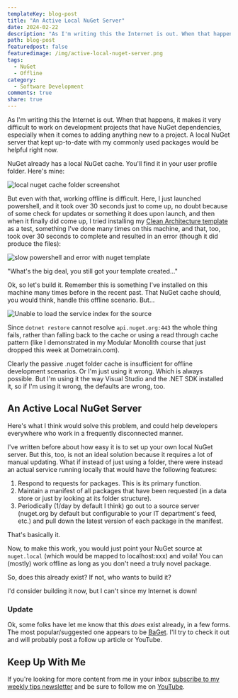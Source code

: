 ```yaml
---
templateKey: blog-post
title: "An Active Local NuGet Server"
date: 2024-02-22
description: "As I'm writing this the Internet is out. When that happens, it makes it very difficult to work on development projects that have NuGet dependencies, especially when it comes to adding anything new to a project. A local NuGet server that kept up-to-date with my commonly used packages would be helpful right now."
path: blog-post
featuredpost: false
featuredimage: /img/active-local-nuget-server.png
tags:
  - NuGet
  - Offline
category:
  - Software Development
comments: true
share: true
---
```


As I'm writing this the Internet is out. When that happens, it makes it very difficult to work on development projects that have NuGet dependencies, especially when it comes to adding anything new to a project. A local NuGet server that kept up-to-date with my commonly used packages would be helpful right now.

NuGet already has a local NuGet cache. You'll find it in your user profile folder. Here's mine:

![local nuget cache folder screenshot](/img/local-nuget-cache.png)

But even with that, working offline is difficult. Here, I just launched powershell, and it took over 30 seconds just to come up, no doubt because of some check for updates or something it does upon launch, and then when it finally did come up, I tried installing my [Clean Architecture template](https://nuget.org/Ardalis.CleanArchitecture) as a test, something I've done many times on this machine, and that, too, took over 30 seconds to complete and resulted in an error (though it did produce the files):

![slow powershell and error with nuget template](slow-offline-powershell-broken-nuget-template.png)

"What's the big deal, you still got your template created..."

Ok, so let's build it. Remember this is something I've installed on this machine many times before in the recent past. That NuGet cache should, you would think, handle this offline scenario. But...

![Unable to load the service index for the source](/img/nuget-unable-to-load-service-index.png)

Since `dotnet restore` cannot resolve `api.nuget.org:443` the whole thing fails, rather than falling back to the cache or using a read through cache pattern (like I demonstrated in my Modular Monolith course that just dropped this week at Dometrain.com).

Clearly the passive .nuget folder cache is insufficient for offline development scenarios. Or I'm just using it wrong. Which is always possible. But I'm using it the way Visual Studio and the .NET SDK installed it, so if I'm using it wrong, the defaults are wrong, too.

## An Active Local NuGet Server

Here's what I think would solve this problem, and could help developers everywhere who work in a frequently disconnected manner.

I've written before about how easy it is to set up your own local NuGet server. But this, too, is not an ideal solution because it requires a lot of manual updating. What if instead of just using a folder, there were instead an actual service running locally that would have the following features:

1. Respond to requests for packages. This is its primary function.
1. Maintain a manifest of all packages that have been requested (in a data store or just by looking at its folder structure).
1. Periodically (1/day by default I think) go out to a source server (nuget.org by default but configurable to your IT department's feed, etc.) and pull down the latest version of each package in the manifest.

That's basically it.

Now, to make this work, you would just point your NuGet source at `nuget.local` (which would be mapped to localhost:xxx) and voila! You can (mostly) work offline as long as you don't need a truly novel package.

So, does this already exist? If not, who wants to build it?

I'd consider building it now, but I can't since my Internet is down!

### Update

Ok, some folks have let me know that this *does* exist already, in a few forms. The most popular/suggested one appears to be [BaGet](https://loic-sharma.github.io/BaGet/). I'll try to check it out and will probably post a follow up article or YouTube.

## Keep Up With Me

If you're looking for more content from me in your inbox [subscribe to my weekly tips newsletter](/tips) and be sure to follow me on [YouTube](https://www.youtube.com/ardalis?sub_confirmation=1).
